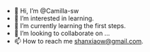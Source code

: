 - 👋 Hi, I’m @Camilla-sw
- 👀 I’m interested in learning.
- 🌱 I’m currently learning the first steps.
- 💞️ I’m looking to collaborate on ...
- 📫 How to reach me shanxiaow@gmail.com.

<!---
Camilla-sw/Camilla-sw is a ✨ special ✨ repository because its `README.md` (this file) appears on your GitHub profile.
You can click the Preview link to take a look at your changes.
--->
